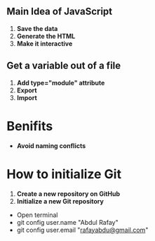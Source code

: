 ## Main Idea of JavaScript

1. **Save the data**
2. **Generate the HTML**
3. **Make it interactive**

## Get a variable out of a file
1. **Add type="module" attribute**
2. **Export**
3. **Import**

# Benifits
- **Avoid naming conflicts**


# How to initialize Git
1. **Create a new repository on GitHub**
2. **Initialize a new Git repository**
- Open terminal
- git config user.name "Abdul Rafay"
- git config user.email "rafayabdu@gmail.com"

